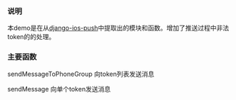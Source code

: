 ### 说明

本demo是在从[django-ios-push](https://github.com/issuestand/django-ios-push)中提取出的模块和函数。增加了推送过程中非法token的的处理。

### 主要函数

sendMessageToPhoneGroup 向token列表发送消息

sendMessage 向单个token发送消息
